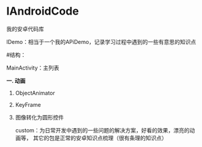 # IAndroidCode
我的安卓代码库


IDemo：相当于一个我的APiDemo，记录学习过程中遇到的一些有意思的知识点

#结构：
    
    
MainActivity：主列表


 **一. 动画**
 1. ObjectAnimator
 2. KeyFrame
 3. 图像转化为圆形控件

    custom：为日常开发中遇到的一些问题的解决方案，好看的效果，漂亮的动画等，
    其它的包是正常的安卓知识点梳理（很有条理的知识点）

 
        